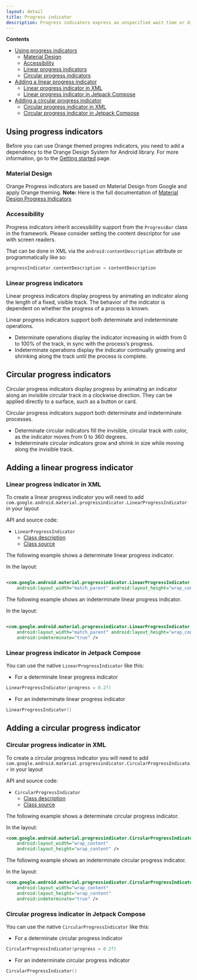 ```yaml
---
layout: detail
title: Progress indicator
description: Progress indicators express an unspecified wait time or display the length of a process.
---
```


**Contents**

*   [Using progress indicators](#using-progress-indicators)
    *   [Material Design](#material-design)
    *   [Accessibility](#accessibility)
    *   [Linear progress indicators](#linear-progress-indicators)
    *   [Circular progress indicators](#circular-progress-indicators)
*   [Adding a linear progress indicator](#adding-a-linear-progress-indicator)
    *   [Linear progress indicator in XML](#linear-progress-indicator-in-xml)
    *   [Linear progress indicator in Jetpack Compose](#linear-progress-indicator-in-jetpack-compose)
*   [Adding a circular progress indicator](#adding-a-circular-progress-indicator)
    *   [Circular progress indicator in XML](#circular-progress-indicator-in-xml)
    *   [Circular progress indicator in Jetpack Compose](#circular-progress-indicator-in-jetpack-compose)

## Using progress indicators

Before you can use Orange themed progres indicators, you need to add a dependency to the Orange
Design System for Android library. For more information, go to the
[Getting started](../home_content.md) page.

### Material Design

Orange Progress indicators are based on Material Design from Google and apply Orange theming.
**Note:** Here is the full documentation
of [Material Design Progress Indicators](https://material.io/components/progress-indicators/)

### Accessibility

Progress indicators inherit accessibility support from the `ProgressBar` class in the framework.
Please consider setting the content descriptor for use with screen readers.

That can be done in XML via the `android:contentDescription` attribute or programmatically like so:

```kotlin
progressIndicator.contentDescription = contentDescription
```

### Linear progress indicators

Linear progress indicators display progress by animating an indicator along the length of a fixed,
visible track. The behavior of the indicator is dependent on whether the progress of a process is
known.

Linear progress indicators support both determinate and indeterminate operations.

* Determinate operations display the indicator increasing in width from 0 to 100% of the track, in
  sync with the process’s progress.
* Indeterminate operations display the indicator continually growing and shrinking along the track
  until the process is complete.

## Circular progress indicators

Circular progress indicators display progress by animating an indicator along an
invisible circular track in a clockwise direction. They can be applied directly
to a surface, such as a button or card.

Circular progress indicators support both determinate and indeterminate
processes.

*   Determinate circular indicators fill the invisible, circular track with
    color, as the indicator moves from 0 to 360 degrees.
*   Indeterminate circular indicators grow and shrink in size while moving along
    the invisible track.

## Adding a linear progress indicator

### Linear progress indicator in XML

To create a linear progress indicator you will need to
add `com.google.android.material.progressindicator.LinearProgressIndicator` in your layout

API and source code:

*   `LinearProgressIndicator`
    *   [Class description](https://developer.android.com/reference/com/google/android/material/progressindicator/LinearProgressIndicator)
    *   [Class source](https://github.com/material-components/material-components-android/tree/master/lib/java/com/google/android/material/progressindicator/LinearProgressIndicator.java)


The following example shows a determinate linear progress indicator.

In the layout:

```xml

<com.google.android.material.progressindicator.LinearProgressIndicator
    android:layout_width="match_parent" android:layout_height="wrap_content" />
```

The following example shows an indeterminate linear progress indicator.

In the layout:

```xml

<com.google.android.material.progressindicator.LinearProgressIndicator
    android:layout_width="match_parent" android:layout_height="wrap_content"
    android:indeterminate="true" />
```

### Linear progress indicator in Jetpack Compose

You can use the native `LinearProgressIndicator` like this:

- For a determinate linear progress indicator
```kotlin
LinearProgressIndicator(progress = 0.2f)
```

- For an indeterminate linear progress indicator
```kotlin
LinearProgressIndicator()
```

## Adding a circular progress indicator

### Circular progress indicator in XML

To create a circular progress indicator you will need to
add `com.google.android.material.progressindicator.CircularProgressIndicator` in your layout

API and source code:

*   `CircularProgressIndicator`
    *   [Class description](https://developer.android.com/reference/com/google/android/material/progressindicator/CircularProgressIndicator)
    *   [Class source](https://github.com/material-components/material-components-android/tree/master/lib/java/com/google/android/material/progressindicator/CircularProgressIndicator.java)

The following example shows a determinate circular progress indicator.

In the layout:

```xml
<com.google.android.material.progressindicator.CircularProgressIndicator
    android:layout_width="wrap_content"
    android:layout_height="wrap_content" />
```

The following example shows an indeterminate circular progress indicator.

In the layout:

```xml
<com.google.android.material.progressindicator.CircularProgressIndicator
    android:layout_width="wrap_content"
    android:layout_height="wrap_content"
    android:indeterminate="true" />
```

### Circular progress indicator in Jetpack Compose

You can use the native `CircularProgressIndicator` like this:

- For a determinate circular progress indicator
```kotlin
CircularProgressIndicator(progress = 0.2f)
```

- For an indeterminate circular progress indicator
```kotlin
CircularProgressIndicator()
```
